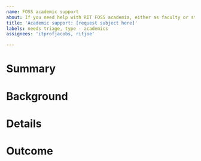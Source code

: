 ```yaml
---
name: FOSS academic support
about: If you need help with RIT FOSS academia, either as faculty or students, use this template.
title: 'Academic support: [request subject here]'
labels: needs triage, type - academics
assignees: 'itprofjacobs, ritjoe'

---
```


# Summary

<!-- Describe your support request in one sentence. -->


# Background

<!-- What background info do we need to understand your support request? Help us understand the "why" part here.  -->


# Details

<!-- What does completing your support request look like? Give us an idea of what a satisfactory job looks like to you. -->


# Outcome

<!-- In one sentence, explain the impact of completing your support request. -->

